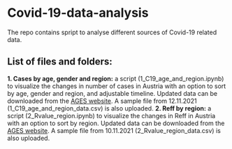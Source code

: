 # Covid-19-data-analysis

The repo contains spript to analyse different sources of Covid-19 related data.

## List of files and folders:
**1. Cases by age, gender and region:** a script (1_C19_age_and_region.ipynb) to visualize the changes in number of cases in Austria with an option to sort by age, gender and region, and adjustable timeline. Updated data can be downloaded from the [AGES website](https://covid19-dashboard.ages.at/). A sample file from 12.11.2021 (1_C19_age_and_region_data.csv) is also uploaded.
**2. Reff by region:** a script (2_Rvalue_region.ipynb) to visualize the changes in Reff in Austria with an option to sort by region. Updated data can be downloaded from the [AGES website](https://covid19-dashboard.ages.at/). A sample file from 10.11.2021 (2_Rvalue_region_data.csv) is also uploaded.
